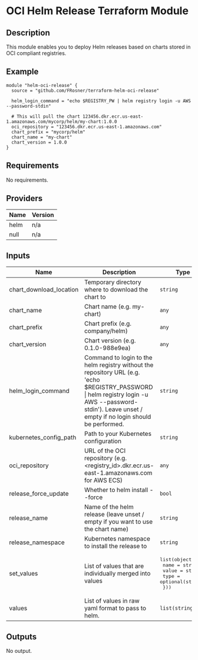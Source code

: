 # OCI Helm Release Terraform Module

## Description

This module enables you to deploy Helm releases based on charts stored in OCI compliant registries.

## Example

```hcl
module "helm-oci-release" {
  source = "github.com/FRosner/terraform-helm-oci-release"

  helm_login_command = "echo $REGISTRY_PW | helm registry login -u AWS --password-stdin"

  # This will pull the chart 123456.dkr.ecr.us-east-1.amazonaws.com/mycorp/helm/my-chart:1.0.0
  oci_repository = "123456.dkr.ecr.us-east-1.amazonaws.com"
  chart_prefix = "mycorp/helm"
  chart_name = "my-chart"
  chart_version = 1.0.0
}
```


<!-- BEGINNING OF PRE-COMMIT-TERRAFORM DOCS HOOK -->
## Requirements

No requirements.

## Providers

| Name | Version |
|------|---------|
| helm | n/a |
| null | n/a |

## Inputs

| Name | Description | Type | Default | Required |
|------|-------------|------|---------|:--------:|
| chart\_download\_location | Temporary directory where to download the chart to | `string` | `"/tmp"` | no |
| chart\_name | Chart name (e.g. my-chart) | `any` | n/a | yes |
| chart\_prefix | Chart prefix (e.g. company/helm) | `any` | n/a | yes |
| chart\_version | Chart version (e.g. 0.1.0-988e9ea) | `any` | n/a | yes |
| helm\_login\_command | Command to login to the helm registry without the repository URL (e.g. 'echo $REGISTRY\_PASSWORD \| helm registry login -u AWS --password-stdin'). Leave unset / empty if no login should be performed. | `string` | `""` | no |
| kubernetes\_config\_path | Path to your Kubernetes configuration | `string` | `"~/.kube/config"` | no |
| oci\_repository | URL of the OCI repository (e.g. <registry\_id>.dkr.ecr.us-east-1.amazonaws.com for AWS ECS) | `any` | n/a | yes |
| release\_force\_update | Whether to helm install --force | `bool` | `true` | no |
| release\_name | Name of the helm release (leave unset / empty if you want to use the chart name) | `string` | `""` | no |
| release\_namespace | Kubernetes namespace to install the release to | `string` | `"default"` | no |
| set\_values | List of values that are individually merged into values | <pre>list(object({<br>    name  = string<br>    value = string<br>    type  = optional(string)<br>  }))</pre> | `[]` | no |
| values | List of values in raw yaml format to pass to helm. | `list(string)` | `[]` | no |

## Outputs

No output.

<!-- END OF PRE-COMMIT-TERRAFORM DOCS HOOK -->